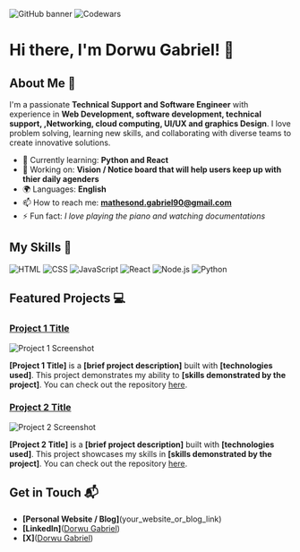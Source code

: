 ![GitHub banner](https://github.com/user-attachments/assets/6dae5024-50a2-4b7d-8712-7b1658c5222d)
![Codewars](https://www.codewars.com/users/mathesond900/badges/large)
# Hi there, I'm Dorwu Gabriel! 👋

## About Me 🚀

I'm a passionate **Technical Support and Software Engineer** with experience in **Web Development, software development, technical support, ,Networking, cloud computing, UI/UX and graphics Design**. I love problem solving, learning new skills, and collaborating with diverse teams to create innovative solutions.

- 🌱 Currently learning: **Python and React**
- 🔭 Working on: **Vision / Notice board that will help users keep up with thier daily agenders**
- 🌍 Languages: **English**
- 📫 How to reach me: **mathesond.gabriel90@gmail.com**
- ⚡ Fun fact: *I love playing the piano and watching documentations*

## My Skills 🧠

![HTML](https://img.shields.io/badge/-HTML-E34F26?style=flat-square&logo=html5&logoColor=white)
![CSS](https://img.shields.io/badge/-CSS-1572B6?style=flat-square&logo=css3&logoColor=white)
![JavaScript](https://img.shields.io/badge/-JavaScript-F7DF1E?style=flat-square&logo=javascript&logoColor=black)
![React](https://img.shields.io/badge/-React-61DAFB?style=flat-square&logo=react&logoColor=black)
![Node.js](https://img.shields.io/badge/-Node.js-339933?style=flat-square&logo=node.js&logoColor=white)
![Python](https://img.shields.io/badge/-Python.py-339933?style=flat-square&logo=python.py&logoColor=yellow)

## Featured Projects 💻

### [Project 1 Title](project_1_link)

![Project 1 Screenshot](project_1_screenshot_url)

**[Project 1 Title]** is a **[brief project description]** built with **[technologies used]**. This project demonstrates my ability to **[skills demonstrated by the project]**. You can check out the repository [here](project_1_repository_link).

### [Project 2 Title](project_2_link)

![Project 2 Screenshot](project_2_screenshot_url)

**[Project 2 Title]** is a **[brief project description]** built with **[technologies used]**. This project showcases my skills in **[skills demonstrated by the project]**. You can check out the repository [here](project_2_repository_link).

## Get in Touch 📬

- **[Personal Website / Blog]**(your_website_or_blog_link)
- **[LinkedIn]**([Dorwu Gabriel](https://www.linkedin.com/in/dorwu-gabriel-6b34701a3/))
- **[X]**([Dorwu Gabriel](https://www.linkedin.com/in/dorwu-gabriel-6b34701a3/))




<!-- Hi, I'm Gabriel, a Technical Support and Software Engineer with a passion for technology, problem-solving, and innovation.
I hold a Bachelors of Applied Science in Information Technology Degree and have experience in technical support, cloud computing, and software 
development. My journey in tech has been fueled by a strong desire to learn, grow, and create solutions that make a difference.
- 📫 How to reach me on mathesond.gabriel90@gmail.com -->

<!---
mathesond900/mathesond900 is a ✨ special ✨ repository because its `README.md` (this file) appears on your GitHub profile.
You can click the Preview link to take a look at your changes.
--->
